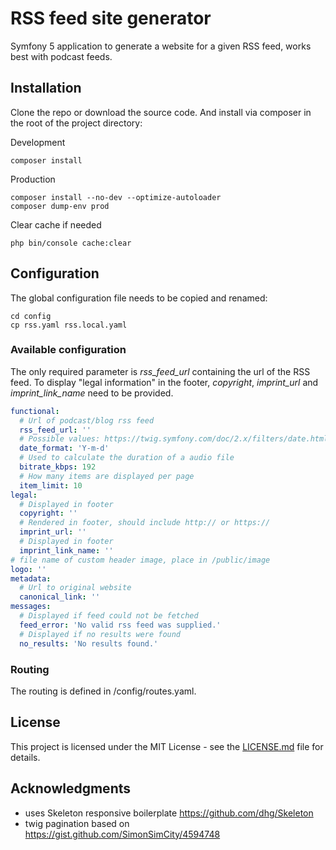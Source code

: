 # RSS feed site generator

Symfony 5 application to generate a website for a given RSS feed, works best with podcast feeds.

## Installation

Clone the repo or download the source code. And install via composer in the root of the project directory:

Development
```shell script
composer install
```

Production
```shell script
composer install --no-dev --optimize-autoloader
composer dump-env prod
```
Clear cache if needed
```shell script
php bin/console cache:clear
```

## Configuration

The global configuration file needs to be copied and renamed:

```shell script
cd config
cp rss.yaml rss.local.yaml
```

### Available configuration

The only required parameter is _rss_feed_url_ containing the url of the RSS feed. To display "legal information" in the footer, _copyright_, _imprint_url_ and _imprint_link_name_ need to be provided.

```yaml
functional:
  # Url of podcast/blog rss feed
  rss_feed_url: ''
  # Possible values: https://twig.symfony.com/doc/2.x/filters/date.html
  date_format: 'Y-m-d'
  # Used to calculate the duration of a audio file
  bitrate_kbps: 192
  # How many items are displayed per page
  item_limit: 10
legal:
  # Displayed in footer
  copyright: ''
  # Rendered in footer, should include http:// or https://
  imprint_url: ''
  # Displayed in footer
  imprint_link_name: ''
# file name of custom header image, place in /public/image
logo: ''
metadata:
  # Url to original website
  canonical_link: ''
messages:
  # Displayed if feed could not be fetched
  feed_error: 'No valid rss feed was supplied.'
  # Displayed if no results were found
  no_results: 'No results found.'
```

### Routing

The routing is defined in /config/routes.yaml.

## License

This project is licensed under the MIT License - see the [LICENSE.md](LICENSE.md) file for details.

## Acknowledgments

* uses Skeleton responsive boilerplate https://github.com/dhg/Skeleton
* twig pagination based on https://gist.github.com/SimonSimCity/4594748
